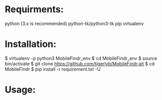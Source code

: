 # Requirments: 
python (3.x is recommended)
python-tk/python3-tk
pip
virtualenv

# Installation: 
$ virtualenv -p python3 MobileFindr_env
$ cd MobileFindr_env
$ source bin/activate
$ git clone https://github.com/tigerlyb/MobileFindr.git 
$ cd MobileFindr
$ pip install -r requirement.txt -U

# Usage: 
